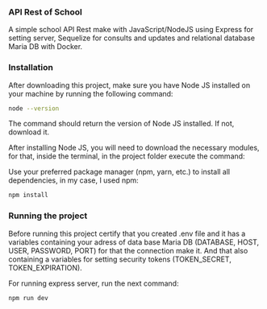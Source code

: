 ### API Rest of School

A simple school API Rest make with JavaScript/NodeJS using Express for setting server, Sequelize for consults and updates and relational database Maria DB with Docker.

### Installation

After downloading this project, make sure you have Node JS installed on your machine by running the following command:

```bash
node --version
```

The command should return the version of Node JS installed. If not, download it.

After installing Node JS, you will need to download the necessary modules, for that, inside the terminal, in the project folder execute the command:

Use your preferred package manager (npm, yarn, etc.) to install all dependencies, in my case, I used npm:

```bash
npm install
```

### Running the project

Before running this project certify that you created .env file and it has a variables containing your adress of data base Maria DB (DATABASE, HOST, USER, PASSWORD, PORT) for that the connection make it. And that also containing a variables for setting security tokens (TOKEN_SECRET, TOKEN_EXPIRATION).

For running express server, run the next command:

```bash
npm run dev
```

